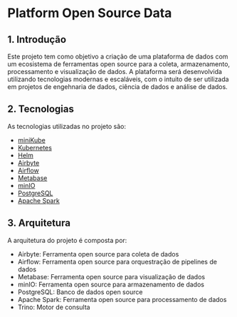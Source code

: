 # Platform Open Source Data

## 1. Introdução

Este projeto tem como objetivo a criação de uma plataforma de dados com um ecosistema de ferramentas open source para a coleta, armazenamento, processamento e visualização de dados. A plataforma será desenvolvida utilizando tecnologias modernas e escaláveis, com o intuito de ser utilizada em projetos de engehnaria de dados, ciência de dados e análise de dados.

## 2. Tecnologias

As tecnologias utilizadas no projeto são:

- [miniKube](https://minikube.sigs.k8s.io/docs/)
- [Kubernetes](https://kubernetes.io/)
- [Helm](https://helm.sh/)
- [Airbyte](https://airbyte.io/)
- [Airflow](https://airflow.apache.org/)
- [Metabase](https://www.metabase.com/)
- [minIO](https://min.io/)
- [PostgreSQL](https://www.postgresql.org/)
- [Apache Spark](https://spark.apache.org/)

## 3. Arquitetura

A arquitetura do projeto é composta por:

- Airbyte: Ferramenta open source para coleta de dados
- Airflow: Ferramenta open source para orquestração de pipelines de dados
- Metabase: Ferramenta open source para visualização de dados
- minIO: Ferramenta open source para armazenamento de dados
- PostgreSQL: Banco de dados open source
- Apache Spark: Ferramenta open source para processamento de dados
- Trino: Motor de consulta
